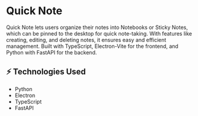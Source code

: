 # Quick Note
Quick Note lets users organize their notes into Notebooks or Sticky Notes, which can be pinned to the desktop for quick note-taking. With features like creating, editing, and deleting notes, it ensures easy and efficient management. Built with TypeScript, Electron-Vite for the frontend, and Python with FastAPI for the backend.

## ⚡️ Technologies Used
- Python
- Electron
- TypeScript
- FastAPI
